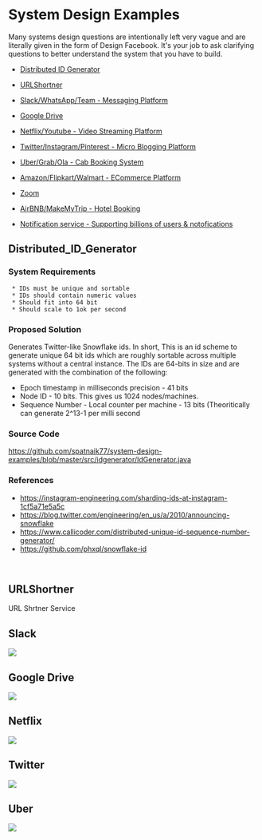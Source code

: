 # System Design Examples

Many systems design questions are intentionally left very vague and are literally given in the form of Design Facebook. It's your job to ask clarifying questions to better understand the system that you have to build.

- [Distributed ID Generator](#Distributed_ID_Generator)
- [URLShortner](#URLShortner)
- [Slack/WhatsApp/Team - Messaging Platform](#Slack)
- [Google Drive](#google-drive)
- [Netflix/Youtube - Video Streaming Platform](#NetflixYoutube)
- [Twitter/Instagram/Pinterest - Micro Blogging Platform](#twitter)
- [Uber/Grab/Ola - Cab Booking System](#Uber)
- [Amazon/Flipkart/Walmart - ECommerce Platform](#AmazonWalmart)


- [Zoom](#zoom)

- [AirBNB/MakeMyTrip - Hotel Booking](#airbnb)
- [Notification service - Supporting billions of users & notofications](#)

## Distributed_ID_Generator

### System Requirements
     * IDs must be unique and sortable
     * IDs should contain numeric values
     * Should fit into 64 bit 
     * Should scale to 1ok per second

### Proposed Solution
Generates Twitter-like Snowflake ids. In short, This is an id scheme to generate unique 64 bit ids which are roughly sortable across multiple systems without a central instance.
The IDs are 64-bits in size and are generated with the combination of the following:
  * Epoch timestamp in milliseconds precision - 41 bits
  * Node ID - 10 bits. This gives us 1024 nodes/machines.
  * Sequence Number - Local counter per machine - 13 bits (Theoritically can generate 2^13-1 per milli second
  
  ### Source Code
  https://github.com/spatnaik77/system-design-examples/blob/master/src/idgenerator/IdGenerator.java
  
  ### References
  * https://instagram-engineering.com/sharding-ids-at-instagram-1cf5a71e5a5c
  * https://blog.twitter.com/engineering/en_us/a/2010/announcing-snowflake
  * https://www.callicoder.com/distributed-unique-id-sequence-number-generator/
  * https://github.com/phxql/snowflake-id
  
  
<br>

## URLShortner
URL Shrtner Service


## Slack

<img src="https://github.com/spatnaik77/system-design-examples/blob/master/design-pictures/Slack.png">
<br>

## Google Drive

<img src="https://github.com/spatnaik77/system-design-examples/blob/master/design-pictures/GoogleDrive.png"/>
<br>

## Netflix

<img src="https://github.com/spatnaik77/system-design-examples/blob/master/design-pictures/Netflix.png"/>
<br>

## Twitter

<img src="https://github.com/spatnaik77/system-design-examples/blob/master/design-pictures/Twitter.png"/>
<br>

## Uber

<img src="https://github.com/spatnaik77/system-design-examples/blob/master/design-pictures/Uber.png"/>
<br>













